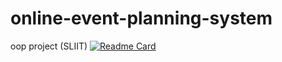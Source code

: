 # online-event-planning-system
oop project (SLIIT)
[![Readme Card](https://github-readme-stats.vercel.app/api/pin/?username=Avdunusinghe&repo=online-event-planning-system)](https://github.com/Avdunusinghe/github-readme-stats)

